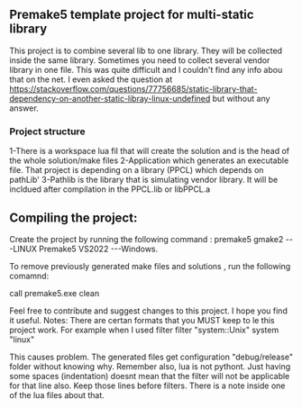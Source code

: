 ## Premake5 template project for multi-static library 

This project is to combine several lib to one library. They will be collected inside the same library. 
Sometimes you need to collect several vendor library in one file. This was quite difficult and I couldn't 
find any info abou that on the net. I even asked the question at  
https://stackoverflow.com/questions/77756685/static-library-that-dependency-on-another-static-libray-linux-undefined
but without any answer. 

### Project structure 
1-There is a workspace lua fil that will create the solution and is the head of the whole solution/make files 
2-Application which generates an executable file. That project is depending on a library (PPCL) which depends on pathLib'
3-Pathlib is the library that is simulating vendor library. It will be incldued after compilation in the PPCL.lib or libPPCL.a


## Compiling the project: 

Create the project by running the following command : 
premake5 gmake2  ---LINUX
Premake5 VS2022  ---Windows.


To remove previously generated make files and solutions , run the following comamnd:

call premake5.exe clean


Feel free to contribute and suggest changes to this project. I hope you find it useful. 
Notes:
There are certan formats that you MUST keep to le this project work. 
For example when I used filter 
filter "system::Unix"
    system "linux" 
    
This causes problem. The generated files get configuration "debug/release" folder without knowing why. 
Remember also, lua is not pythont. Just having some spaces (indentation) doesnt mean that the filter will not be applicable for that line also. 
Keep those lines before filters. There is a note inside one of the lua files about that. 
 